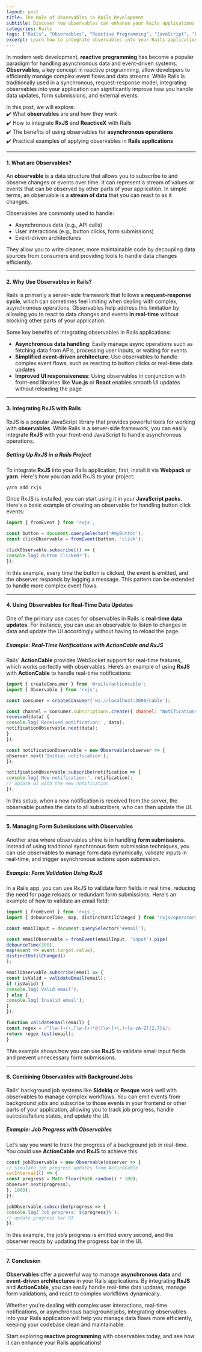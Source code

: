 ```yaml
---
layout: post  
title: The Role of Observables in Rails Development  
subtitle: Discover how observables can enhance your Rails applications by enabling reactive programming and efficient data management.  
categories: Rails  
tags: ["Rails", "Observables", "Reactive Programming", "JavaScript", "Event-Driven"]  
excerpt: Learn how to integrate observables into your Rails applications for better handling of asynchronous operations and dynamic updates.  
---
```



In modern web development, **reactive programming** has become a popular paradigm for handling asynchronous data and event-driven systems. **Observables**, a key concept in reactive programming, allow developers to efficiently manage complex event flows and data streams. While Rails is traditionally used in a synchronous, request-response model, integrating observables into your application can significantly improve how you handle data updates, form submissions, and external events.

In this post, we will explore:  
✔️ What **observables** are and how they work  
✔️ How to integrate **RxJS** and **ReactiveX** with Rails  
✔️ The benefits of using observables for **asynchronous operations**  
✔️ Practical examples of applying observables in **Rails applications**

---

#### **1. What are Observables?**
An **observable** is a data structure that allows you to subscribe to and observe changes or events over time. It can represent a stream of values or events that can be observed by other parts of your application. In simple terms, an observable is a **stream of data** that you can react to as it changes.

Observables are commonly used to handle:
- Asynchronous data (e.g., API calls)
- User interactions (e.g., button clicks, form submissions)
- Event-driven architectures

They allow you to write cleaner, more maintainable code by decoupling data sources from consumers and providing tools to handle data changes efficiently.

---

#### **2. Why Use Observables in Rails?**
Rails is primarily a server-side framework that follows a **request-response cycle**, which can sometimes feel limiting when dealing with complex, asynchronous operations. Observables help address this limitation by allowing you to react to data changes and events **in real-time** without blocking other parts of your application.

Some key benefits of integrating observables in Rails applications:
- **Asynchronous data handling**: Easily manage async operations such as fetching data from APIs, processing user inputs, or waiting for events
- **Simplified event-driven architecture**: Use observables to handle complex event flows, such as reacting to button clicks or real-time data updates
- **Improved UI responsiveness**: Using observables in conjunction with front-end libraries like **Vue.js** or **React** enables smooth UI updates without reloading the page

---

#### **3. Integrating RxJS with Rails**
RxJS is a popular JavaScript library that provides powerful tools for working with **observables**. While Rails is a server-side framework, you can easily integrate **RxJS** with your front-end JavaScript to handle asynchronous operations.

##### **Setting Up RxJS in a Rails Project**
To integrate **RxJS** into your Rails application, first, install it via **Webpack** or **yarn**. Here's how you can add RxJS to your project:  
```bash  
yarn add rxjs  
```

Once RxJS is installed, you can start using it in your **JavaScript packs**. Here's a basic example of creating an observable for handling button click events:  
```javascript  
import { fromEvent } from 'rxjs';

const button = document.querySelector('#myButton');  
const clickObservable = fromEvent(button, 'click');

clickObservable.subscribe(() => {  
console.log('Button clicked!');  
});  
```

In this example, every time the button is clicked, the event is emitted, and the observer responds by logging a message. This pattern can be extended to handle more complex event flows.

---

#### **4. Using Observables for Real-Time Data Updates**
One of the primary use cases for observables in Rails is **real-time data updates**. For instance, you can use an observable to listen to changes in data and update the UI accordingly without having to reload the page.

##### **Example: Real-Time Notifications with ActionCable and RxJS**
Rails' **ActionCable** provides WebSocket support for real-time features, which works perfectly with observables. Here’s an example of using **RxJS** with **ActionCable** to handle real-time notifications:  
```javascript  
import { createConsumer } from '@rails/actioncable';  
import { Observable } from 'rxjs';

const consumer = createConsumer('ws://localhost:3000/cable');

const channel = consumer.subscriptions.create({ channel: "NotificationsChannel" }, {  
received(data) {  
console.log('Received notification:', data);  
notificationObservable.next(data);  
}  
});

const notificationObservable = new Observable(observer => {  
observer.next('Initial notification');  
});

notificationObservable.subscribe(notification => {  
console.log('New notification:', notification);  
// update UI with the new notification  
});  
```

In this setup, when a new notification is received from the server, the observable pushes the data to all subscribers, who can then update the UI.

---

#### **5. Managing Form Submissions with Observables**
Another area where observables shine is in handling **form submissions**. Instead of using traditional synchronous form submission techniques, you can use observables to manage form data dynamically, validate inputs in real-time, and trigger asynchronous actions upon submission.

##### **Example: Form Validation Using RxJS**
In a Rails app, you can use RxJS to validate form fields in real time, reducing the need for page reloads or redundant form submissions. Here's an example of how to validate an email field:  
```javascript  
import { fromEvent } from 'rxjs';  
import { debounceTime, map, distinctUntilChanged } from 'rxjs/operators';

const emailInput = document.querySelector('#email');

const emailObservable = fromEvent(emailInput, 'input').pipe(  
debounceTime(300),  
map(event => event.target.value),  
distinctUntilChanged()  
);

emailObservable.subscribe(email => {  
const isValid = validateEmail(email);  
if (isValid) {  
console.log('Valid email');  
} else {  
console.log('Invalid email');  
}  
});

function validateEmail(email) {  
const regex = /^[\w-]+(\.[\w-]+)*@([\w-]+\.)+[a-zA-Z]{2,7}$/;  
return regex.test(email);  
}  
```

This example shows how you can use **RxJS** to validate email input fields and prevent unnecessary form submissions.

---

#### **6. Combining Observables with Background Jobs**
Rails' background job systems like **Sidekiq** or **Resque** work well with observables to manage complex workflows. You can emit events from background jobs and subscribe to those events in your frontend or other parts of your application, allowing you to track job progress, handle success/failure states, and update the UI.

##### **Example: Job Progress with Observables**
Let’s say you want to track the progress of a background job in real-time. You could use **ActionCable** and **RxJS** to achieve this:  
```javascript  
const jobObservable = new Observable(observer => {  
// simulate job progress updates from ActionCable  
setInterval(() => {  
const progress = Math.floor(Math.random() * 100);  
observer.next(progress);  
}, 1000);  
});

jobObservable.subscribe(progress => {  
console.log(`Job progress: ${progress}%`);  
// update progress bar UI  
});  
```

In this example, the job’s progress is emitted every second, and the observer reacts by updating the progress bar in the UI.

---

#### **7. Conclusion**
**Observables** offer a powerful way to manage **asynchronous data** and **event-driven architectures** in your Rails applications. By integrating **RxJS** and **ActionCable**, you can easily handle real-time data updates, manage form validations, and react to complex workflows dynamically.

Whether you're dealing with complex user interactions, real-time notifications, or asynchronous background jobs, integrating observables into your Rails application will help you manage data flows more efficiently, keeping your codebase clean and maintainable.

Start exploring **reactive programming** with observables today, and see how it can enhance your Rails applications!

